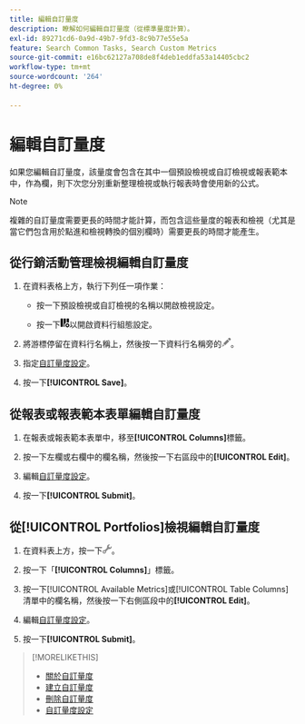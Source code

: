```yaml
---
title: 編輯自訂量度
description: 瞭解如何編輯自訂量度（從標準量度計算）。
exl-id: 89271cd6-0a9d-49b7-9fd3-8c9b77e55e5a
feature: Search Common Tasks, Search Custom Metrics
source-git-commit: e16bc62127a708de8f4deb1eddfa53a14405cbc2
workflow-type: tm+mt
source-wordcount: '264'
ht-degree: 0%

---
```


# 編輯自訂量度

如果您編輯自訂量度，該量度會包含在其中一個預設檢視或自訂檢視或報表範本中，作為欄，則下次您分別重新整理檢視或執行報表時會使用新的公式。

>[!NOTE]
>
>複雜的自訂量度需要更長的時間才能計算，而包含這些量度的報表和檢視（尤其是當它們包含用於點進和檢視轉換的個別欄時）需要更長的時間才能產生。

## 從行銷活動管理檢視編輯自訂量度

1. 在資料表格上方，執行下列任一項作業：

   * 按一下預設檢視或自訂檢視的名稱以開啟檢視設定。

   * 按一下![自訂資料行](/help/search-social-commerce/assets/custom-columns.png "自訂資料行")以開啟資料行組態設定。

1. 將游標停留在資料行名稱上，然後按一下資料行名稱旁的![編輯](/help/search-social-commerce/assets/edit.png "編輯")。

1. 指定[自訂量度設定](custom-metric-settings.md)。

1. 按一下&#x200B;**[!UICONTROL Save]**。

## 從報表或報表範本表單編輯自訂量度

1. 在報表或報表範本表單中，移至&#x200B;**[!UICONTROL Columns]**&#x200B;標籤。

1. 按一下左欄或右欄中的欄名稱，然後按一下右區段中的&#x200B;**[!UICONTROL Edit]**。

1. 編輯[自訂量度設定](custom-metric-settings.md)。

1. 按一下&#x200B;**[!UICONTROL Submit]**。

## 從[!UICONTROL Portfolios]檢視編輯自訂量度

1. 在資料表上方，按一下![編輯選取的檢視](/help/search-social-commerce/assets/view-settings.png "編輯選取的檢視")。

1. 按一下「**[!UICONTROL Columns]**」標籤。

1. 按一下[!UICONTROL Available Metrics]或[!UICONTROL Table Columns]清單中的欄名稱，然後按一下右側區段中的&#x200B;**[!UICONTROL Edit]**。

1. 編輯[自訂量度設定](custom-metric-settings.md)。

1. 按一下&#x200B;**[!UICONTROL Submit]**。

>[!MORELIKETHIS]
>
>* [關於自訂量度](custom-metric-about.md)
>* [建立自訂量度](custom-metric-create.md)
>* [刪除自訂量度](custom-metric-delete.md)
>* [自訂量度設定](custom-metric-settings.md)
